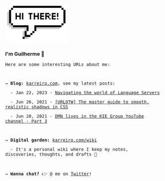 <img src="./assets/hi_there.png?raw=true" alt="Hi there"
  width="200px">
<h3>I'm Guilherme 👋</h3>
<samp>
  <p>Here are some interesting URLs about me:</p>
  <br />
  <p>
    → <b>Blog:</b> <a href="https://karreiro.com">karreiro.com</a>, see my latest posts:
  </p>
  <p>&nbsp; - Jan 22, 2023 - <a href="http://karreiro.com/2023/01/22/navigating-the-world-of-language-servers/">Navigating the world of Language Servers</a></p>
  <p>&nbsp; - Jun 26, 2021 - <a href="http://karreiro.com/2021/06/26/urlotw-the-master-guide-to-smooth-realistic-shadows-in-css/">[URLOTW] The master guide to smooth, realistic shadows in CSS</a></p>
  <p>&nbsp; - Jun 20, 2021 - <a href="http://karreiro.com/2021/06/20/dmn-lives-in-the-kie-group-youtube-channel-part-3/">DMN lives in the KIE Group YouTube channel - Part 3</a></p>
  <br />
  <p>
    → <b>Digital garden:</b> <a href="https://karreiro.com/wiki">karreiro.com/wiki</a>
  </p>
  <p>&nbsp; - It's a personal wiki where I keep my notes, discoveries, thoughts, and drafts 🌱</p>
  <br />
  <p>
    → <b>Wanna chat?</b> 👉 @ me on <a href="https://twitter.com/karreiro_">Twitter</a>!
  </p>
</samp>
